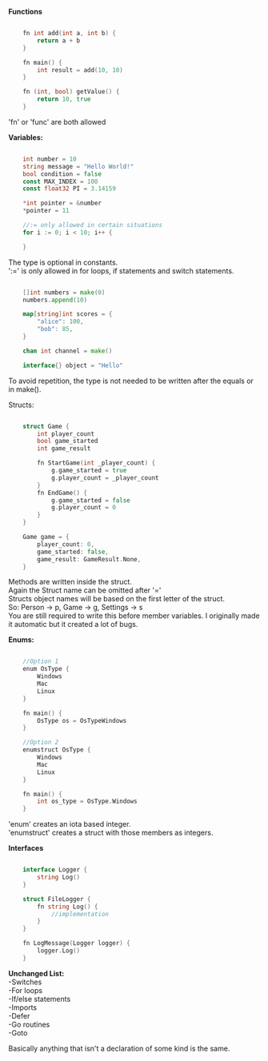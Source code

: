 **Functions**

```go

    fn int add(int a, int b) {
        return a + b
    }

    fn main() {
        int result = add(10, 10)
    }

    fn (int, bool) getValue() {
        return 10, true
    }

```

'fn' or 'func' are both allowed

**Variables:**

```go

    int number = 10
    string message = "Hello World!"
    bool condition = false
    const MAX_INDEX = 100
    const float32 PI = 3.14159

    *int pointer = &number
    *pointer = 11

    //:= only allowed in certain situations
    for i := 0; i < 10; i++ { 

    }

```
The type is optional in constants.  
':=' is only allowed in for loops, if statements and switch statements.

```go

    []int numbers = make(0)
    numbers.append(10)

    map[string]int scores = {
        "alice": 100,
        "bob": 85,
    }

    chan int channel = make()

    interface{} object = "Hello"

```

To avoid repetition, the type is not needed to be written after the equals or in make().

Structs:

```go

    struct Game {
        int player_count
        bool game_started
        int game_result

        fn StartGame(int _player_count) {
            g.game_started = true
            g.player_count = _player_count
        }
        fn EndGame() {
            g.game_started = false
            g.player_count = 0
        }
    }

    Game game = {
        player_count: 0,
        game_started: false,
        game_result: GameResult.None,
    }

```

Methods are written inside the struct.  
Again the Struct name can be omitted after '='  
Structs object names will be based on the first letter of the struct.  
So: Person -> p, Game -> g, Settings -> s  
You are still required to write this before member variables. I originally made it automatic but it created a lot of bugs.  

**Enums:**

```go

    //Option 1
    enum OsType {
        Windows
        Mac
        Linux
    }

    fn main() {
        OsType os = OsTypeWindows
    }

    //Option 2
    enumstruct OsType {
        Windows
        Mac
        Linux
    }

    fn main() {
        int os_type = OsType.Windows
    }

```
'enum' creates an iota based integer.  
'enumstruct' creates a struct with those members as integers.  

**Interfaces**

```go

    interface Logger {
        string Log()
    }

    struct FileLogger {
        fn string Log() {
            //implementation
        }
    }

    fn LogMessage(Logger logger) {
        logger.Log()
    }

```

**Unchanged List:**  
-Switches  
-For loops  
-If/else statements  
-Imports  
-Defer  
-Go routines  
-Goto  

Basically anything that isn't a declaration of some kind is the same.
